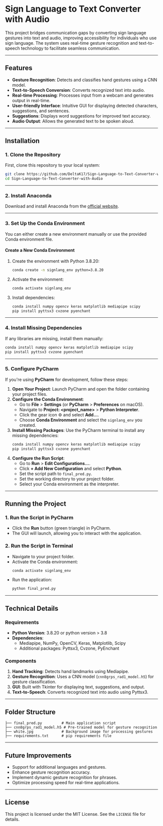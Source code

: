 # Sign Language to Text Converter with Audio

This project bridges communication gaps by converting sign language gestures into text and audio, improving accessibility for individuals who use sign language. The system uses real-time gesture recognition and text-to-speech technology to facilitate seamless communication.

---

## Features

- **Gesture Recognition**: Detects and classifies hand gestures using a CNN model.
- **Text-to-Speech Conversion**: Converts recognized text into audio.
- **Real-time Processing**: Processes input from a webcam and generates output in real-time.
- **User-friendly Interface**: Intuitive GUI for displaying detected characters, suggestions, and sentences.
- **Suggestions**: Displays word suggestions for improved text accuracy.
- **Audio Output**: Allows the generated text to be spoken aloud.

---

## Installation

### 1. Clone the Repository
First, clone this repository to your local system:
```bash
git clone https://github.com/DeltaK17/Sign-Language-to-Text-Converter-with-Audio.git
cd Sign-Language-to-Text-Converter-with-Audio
```

---

### 2. Install Anaconda
Download and install Anaconda from the [official website](https://www.anaconda.com/products/distribution).

---

### 3. Set Up the Conda Environment
You can either create a new environment manually or use the provided Conda environment file.

####  Create a New Conda Environment
1. Create the environment with Python 3.8.20:
   ```bash
   conda create -n signlang_env python=3.8.20
   ```
2. Activate the environment:
   ```bash
   conda activate signlang_env
   ```
3. Install dependencies:
   ```bash
   conda install numpy opencv keras matplotlib mediapipe scipy
   pip install pyttsx3 cvzone pyenchant
   ```


---

### 4. Install Missing Dependencies
If any libraries are missing, install them manually:
```bash
conda install numpy opencv keras matplotlib mediapipe scipy
pip install pyttsx3 cvzone pyenchant
```

---

### 5. Configure PyCharm
If you're using **PyCharm** for development, follow these steps:

1. **Open Your Project**: Launch PyCharm and open the folder containing your project files.
2. **Configure the Conda Environment**:
   - Go to **File** > **Settings** (or **PyCharm** > **Preferences** on macOS).
   - Navigate to **Project: <project_name>** > **Python Interpreter**.
   - Click the gear icon ⚙️ and select **Add...**.
   - Choose **Conda Environment** and select the `signlang_env` you created.
3. **Install Missing Packages**: Use the PyCharm terminal to install any missing dependencies:
   ```bash
   conda install numpy opencv keras matplotlib mediapipe scipy
   pip install pyttsx3 cvzone pyenchant
   ```
4. **Configure the Run Script**:
   - Go to **Run** > **Edit Configurations...**.
   - Click **+ Add New Configuration** and select **Python**.
   - Set the script path to `final_pred.py`.
   - Set the working directory to your project folder.
   - Select your Conda environment as the interpreter.

---

## Running the Project

### 1. Run the Script in PyCharm
- Click the **Run** button (green triangle) in PyCharm.
- The GUI will launch, allowing you to interact with the application.

### 2. Run the Script in Terminal
- Navigate to your project folder.
- Activate the Conda environment:
  ```bash
  conda activate signlang_env
  ```
- Run the application:
  ```bash
  python final_pred.py
  ```

---

## Technical Details

### Requirements
- **Python Version**: 3.8.20 or python version > 3.8
- **Dependencies**:
  - Mediapipe, NumPy, OpenCV, Keras, Matplotlib, Scipy
  - Additional packages: Pyttsx3, Cvzone, PyEnchant

### Components
1. **Hand Tracking**: Detects hand landmarks using Mediapipe.
2. **Gesture Recognition**: Uses a CNN model (`cnn8grps_rad1_model.h5`) for gesture classification.
3. **GUI**: Built with Tkinter for displaying text, suggestions, and output.
4. **Text-to-Speech**: Converts recognized text into audio using Pyttsx3.

---

## Folder Structure

```plaintext
├── final_pred.py         # Main application script
├── cnn8grps_rad1_model.h5 # Pre-trained model for gesture recognition
├── white.jpg             # Background image for processing gestures
├── requirements.txt      # pip requirements file
```

---

## Future Improvements

- Support for additional languages and gestures.
- Enhance gesture recognition accuracy.
- Implement dynamic gesture recognition for phrases.
- Optimize processing speed for real-time applications.

---

## License

This project is licensed under the MIT License. See the `LICENSE` file for details.

